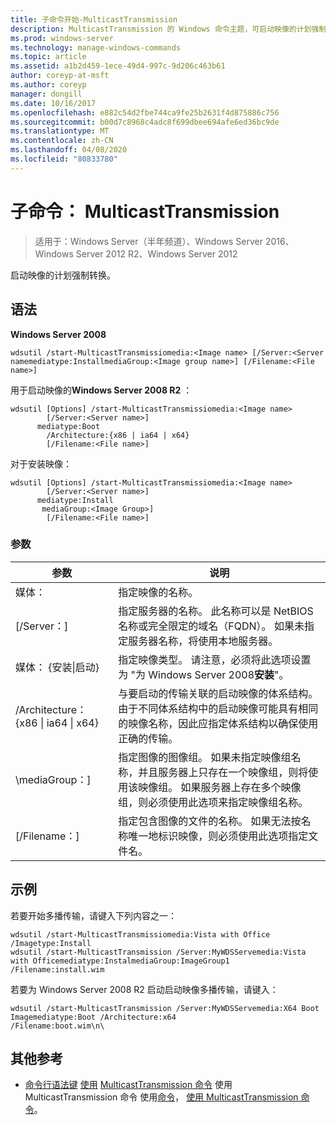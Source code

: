 ```yaml
---
title: 子命令开始-MulticastTransmission
description: MulticastTransmission 的 Windows 命令主题，可启动映像的计划强制转换。
ms.prod: windows-server
ms.technology: manage-windows-commands
ms.topic: article
ms.assetid: a1b2d459-1ece-49d4-997c-9d206c463b61
author: coreyp-at-msft
ms.author: coreyp
manager: dongill
ms.date: 10/16/2017
ms.openlocfilehash: e882c54d2fbe744ca9fe25b2631f4d875886c756
ms.sourcegitcommit: b00d7c8968c4adc8f699dbee694afe6ed36bc9de
ms.translationtype: MT
ms.contentlocale: zh-CN
ms.lasthandoff: 04/08/2020
ms.locfileid: "80833780"
---
```

# <a name="subcommand-start-multicasttransmission"></a>子命令： MulticastTransmission

>适用于：Windows Server（半年频道）、Windows Server 2016、Windows Server 2012 R2、Windows Server 2012

启动映像的计划强制转换。

## <a name="syntax"></a>语法
**Windows Server 2008**
```
wdsutil /start-MulticastTransmissiomedia:<Image name> [/Server:<Server namemediatype:InstallmediaGroup:<Image group name>] [/Filename:<File name>]
```
用于启动映像的**Windows Server 2008 R2** ：
```
wdsutil [Options] /start-MulticastTransmissiomedia:<Image name>
        [/Server:<Server name>]
      mediatype:Boot
        /Architecture:{x86 | ia64 | x64}
        [/Filename:<File name>]
```
对于安装映像：
```
wdsutil [Options] /start-MulticastTransmissiomedia:<Image name>
        [/Server:<Server name>]
      mediatype:Install
       mediaGroup:<Image Group>]
        [/Filename:<File name>]
```
### <a name="parameters"></a>参数
|参数|说明|
|-------|--------|
媒体：<Image name>|指定映像的名称。|
|[/Server：<Server name>]|指定服务器的名称。 此名称可以是 NetBIOS 名称或完全限定的域名（FQDN）。 如果未指定服务器名称，将使用本地服务器。|
媒体： {安装&#124;启动}|指定映像类型。 请注意，必须将此选项设置为 "为 Windows Server 2008**安装**"。|
|/Architecture： {x86 &#124; ia64 &#124; x64}|与要启动的传输关联的启动映像的体系结构。 由于不同体系结构中的启动映像可能具有相同的映像名称，因此应指定体系结构以确保使用正确的传输。|
|\mediaGroup：<Image group name>]|指定图像的图像组。 如果未指定映像组名称，并且服务器上只存在一个映像组，则将使用该映像组。 如果服务器上存在多个映像组，则必须使用此选项来指定映像组名称。|
|[/Filename：<File name>]|指定包含图像的文件的名称。 如果无法按名称唯一地标识映像，则必须使用此选项指定文件名。|
## <a name="examples"></a><a name=BKMK_examples></a>示例
若要开始多播传输，请键入下列内容之一：
```
wdsutil /start-MulticastTransmissiomedia:Vista with Office
/Imagetype:Install
wdsutil /start-MulticastTransmission /Server:MyWDSServemedia:Vista with Officemediatype:InstalmediaGroup:ImageGroup1 /Filename:install.wim
```
若要为 Windows Server 2008 R2 启动启动映像多播传输，请键入：
```
wdsutil /start-MulticastTransmission /Server:MyWDSServemedia:X64 Boot Imagemediatype:Boot /Architecture:x64
/Filename:boot.wim\n\
```
## <a name="additional-references"></a>其他参考
- [命令行语法键](command-line-syntax-key.md)
[使用](using-the-get-allmulticasttransmissions-command.md) [MulticastTransmission 命令](using-the-get-multicasttransmission-command.md)
使用 MulticastTransmission 命令
使用[命令](using-the-new-multicasttransmission-command.md)，
[使用 MulticastTransmission 命令](using-the-remove-multicasttransmission-command.md)。
